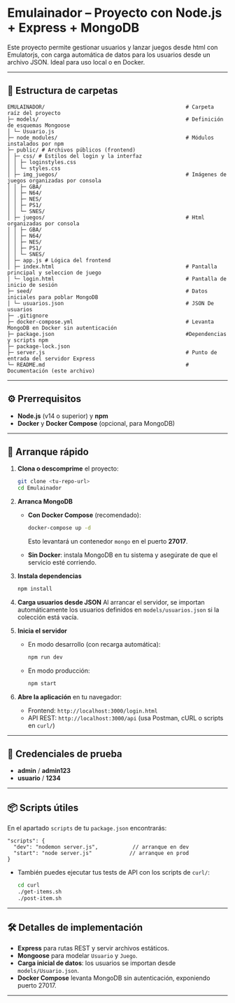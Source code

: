 # Emulainador – Proyecto con Node.js + Express + MongoDB

Este proyecto permite gestionar usuarios y lanzar juegos desde html con Emulatorjs, con carga automática de datos para los usuarios desde un archivo JSON. Ideal para uso local o en Docker.

---

## 📂 Estructura de carpetas

```
EMULAINADOR/                                             # Carpeta raíz del proyecto
├─ models/                                               # Definición de esquemas Mongoose
│ └─ Usuario.js
├─ node_modules/                                         # Módulos instalados por npm
├─ public/ # Archivos públicos (frontend)
│ ├─ css/ # Estilos del login y la interfaz
│ │ ├─ loginstyles.css
│ │ └─ styles.css
│ ├─ img_juegos/                                         # Imágenes de juegos organizadas por consola
│ │ ├─ GBA/
│ │ ├─ N64/
│ │ ├─ NES/
│ │ ├─ PS1/
│ │ └─ SNES/
│ ├─ juegos/                                             # Html organizadas por consola
│ │ ├─ GBA/
│ │ ├─ N64/
│ │ ├─ NES/
│ │ ├─ PS1/
│ │ └─ SNES/
│ ├─ app.js # Lógica del frontend
│ ├─ index.html                                          # Pantalla principal y seleccion de juego
│ └─ login.html                                          # Pantalla de inicio de sesión
├─ seed/                                                 # Datos iniciales para poblar MongoDB
│ └─ usuarios.json                                       # JSON De usuarios 
├─ .gitignore 
├─ docker-compose.yml                                    # Levanta MongoDB en Docker sin autenticación
├─ package.json                                          #Dependencias y scripts npm
├─ package-lock.json
├─ server.js                                             # Punto de entrada del servidor Express
└─ README.md                                             # Documentación (este archivo)
```

---

## ⚙️ Prerrequisitos

* **Node.js** (v14 o superior) y **npm**
* **Docker** y **Docker Compose** (opcional, para MongoDB)

---

## 🚀 Arranque rápido

1. **Clona o descomprime** el proyecto:

   ```bash
   git clone <tu-repo-url>
   cd Emulainador
   ```

2. **Arranca MongoDB**

   * **Con Docker Compose** (recomendado):

     ```bash
     docker-compose up -d
     ```

     Esto levantará un contenedor `mongo` en el puerto **27017**.

   * **Sin Docker**: instala MongoDB en tu sistema y asegúrate de que el servicio esté corriendo.

3. **Instala dependencias**

   ```bash
   npm install
   ```

4. **Carga usuarios desde JSON**
   Al arrancar el servidor, se importan automáticamente los usuarios definidos en `models/usuarios.json` si la colección está vacía.

5. **Inicia el servidor**

   * En modo desarrollo (con recarga automática):

     ```bash
     npm run dev
     ```
   * En modo producción:

     ```bash
     npm start
     ```

6. **Abre la aplicación** en tu navegador:

   * Frontend: `http://localhost:3000/login.html`
   * API REST: `http://localhost:3000/api` (usa Postman, cURL o scripts en `curl/`)

---

## 🔐 Credenciales de prueba

* **admin** / **admin123**
* **usuario** / **1234**

---

## 📦 Scripts útiles

En el apartado `scripts` de tu `package.json` encontrarás:

```jsonc
"scripts": {
  "dev": "nodemon server.js",           // arranque en dev
  "start": "node server.js"            // arranque en prod
}
```

* También puedes ejecutar tus tests de API con los scripts de `curl/`:

  ```bash
  cd curl
  ./get-items.sh
  ./post-item.sh
  ```

---

## 🛠️ Detalles de implementación

* **Express** para rutas REST y servir archivos estáticos.
* **Mongoose** para modelar `Usuario` y `Juego`.
* **Carga inicial de datos**: los usuarios se importan desde `models/Usuario.json`.
* **Docker Compose** levanta MongoDB sin autenticación, exponiendo puerto 27017.

---
